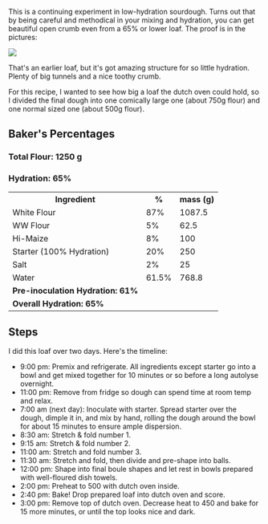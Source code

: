 This is a continuing experiment in low-hydration sourdough. Turns out that
by being careful and methodical in your mixing and hydration, you can get 
beautiful open crumb even from a 65% or lower loaf. The proof is in the pictures:

![](https://bvtujo.github.io/bread/assets/image/2019-08-23-Open-Crumb-Sourdough.jpg)

That's an earlier loaf, but it's got amazing structure for so little hydration. Plenty
of big tunnels and a nice toothy crumb. 

For this recipe, I wanted to see how big a loaf the dutch oven could hold, so I divided
the final dough into one comically large one (about 750g flour) and one normal sized one
(about 500g flour). 

## Baker's Percentages
### Total Flour: 1250 g
### Hydration: 65%
<table>
<tr>
<th>Ingredient</th><th>%</th><th>mass (g)</th>
</tr>
<tr>
<td>White Flour</td><td>87%</td><td>1087.5</td>
</tr>
<tr>
<td>WW Flour</td><td>5%</td><td>62.5</td>
</tr>
<tr>
<td>Hi-Maize</td><td>8%</td><td>100</td>
</tr>
<tr>
<td>Starter (100% Hydration)</td><td>20%</td><td>250</td>
</tr>
<tr>
<td>Salt</td><td>2%</td><td>25</td>
</tr>
<tr>
<td>Water</td><td>61.5%</td><td>768.8</td>
</tr>
<tr><td><b>Pre-inoculation Hydration: 61%</b></td></tr>
<tr><td><b>Overall Hydration: 65%</b></td></tr>
</table>

## Steps
I did this loaf over two days. Here's the timeline:
* 9:00 pm: Premix and refrigerate. All ingredients except starter go into a bowl
and get mixed together for 10 minutes or so before a long autolyse overnight. 
* 11:00 pm: Remove from fridge so dough can spend time at room temp and relax.
* 7:00 am (next day): Inoculate with starter. Spread starter over the dough, dimple
it in, and mix by hand, rolling the dough around the bowl for about 15 minutes to 
ensure ample dispersion. 
* 8:30 am: Stretch & fold number 1.
* 9:15 am: Stretch & fold number 2.
* 11:00 am: Stretch and fold number 3. 
* 11:30 am: Stretch and fold, then divide and pre-shape into balls. 
* 12:00 pm: Shape into final boule shapes and let rest in bowls prepared with 
well-floured dish towels. 
* 2:00 pm: Preheat to 500 with dutch oven inside. 
* 2:40 pm: Bake! Drop prepared loaf into dutch oven and score. 
* 3:00 pm: Remove top of dutch oven. Decrease heat to 450 and bake for 15 more minutes, or until the top looks nice and dark.



